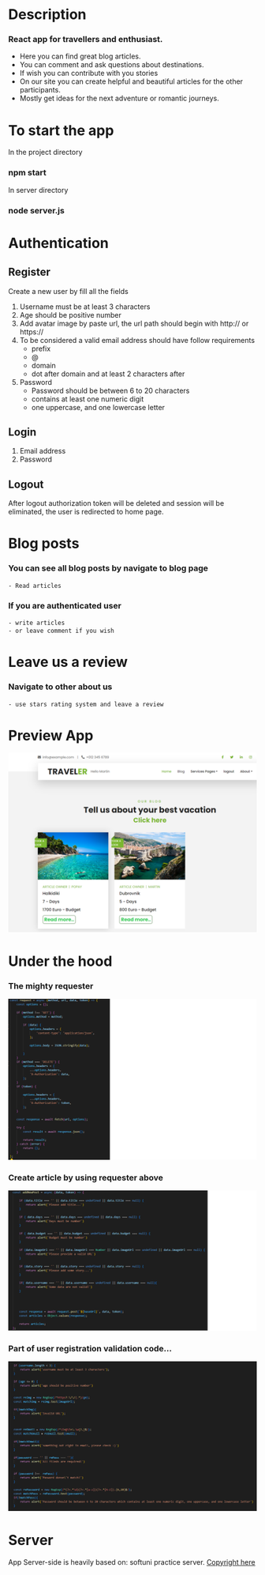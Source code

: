 
# Description
### React app for travellers and  enthusiast.
- Here you can find great blog articles.
- You can comment and ask questions about destinations.
- If wish you can contribute with you stories
- On our site you can create helpful and beautiful articles for the other participants.
- Mostly get ideas for the next adventure or romantic journeys.

# To start the app 
In the project directory
### npm start
In server directory
### node server.js

# Authentication

## Register
Create a new user by fill all the fields
1. Username must be at least 3 characters
2. Age should be positive number
3. Add avatar image by paste url, the url path should begin with http:// or https://
4. To be considered a valid email address should have follow requirements
    - prefix
    - @
    - domain
    - dot after domain and at least 2 characters after
5. Password
    - Password should be between 6 to 20 characters
    - contains at least one numeric digit
    - one uppercase, and one lowercase letter
## Login
1. Email address
2. Password
## Logout
After logout authorization token will be deleted and session will be eliminated, the user is redirected to home page.

# Blog posts
### You can see all blog posts by navigate to blog page
    - Read articles
### If you are authenticated user
    - write articles
    - or leave comment if you wish

# Leave us a review
### Navigate to other about us
    - use stars rating system and leave a review

# Preview App

![Screenshot](/resources/img/preview.png)

# Under the hood
### The mighty requester
![Screenshot](/resources/img/requester.png)
### Create article by using requester above
![Screenshot](/resources/img/addNewPost.png)
### Part of user registration validation code...
![Screenshot](/resources/img/register.png)


# Server
App Server-side is heavily based on: softuni practice server.
[Copyright here](https://github.com/softuni-practice-server/softuni-practice-server#softuni-practice-server)

